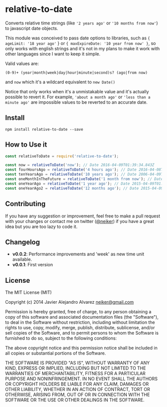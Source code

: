 relative-to-date
=================

Converts relative time strings (like ```'2 years ago'``` or ```'10 months from now'```) to javascript date objects.

This module was conceived to pass date options to libraries, such as ```{ ageLimit: '18 year ago'``` } or ```{ maxExpireDate: '10 year from now' }```, so only works with english strings and it's not in my plans to make it work with other languages since I want to keep it simple.

Valid values are:
```
(0-9)+ (year|month|week|day|hour|minute|second)s? (ago|from now)
```

and
```now``` which it's a wildcard equivalent to ```new Date()```

Notice that only works when it's a unmistakable value and it's actually possible to revert it. For example, ```'about a month ago'``` or ```'less than a minute ago'``` are impossible values to be reverted to an accurate date.

Install
-------

```
npm install relative-to-date --save
```


How to Use it
----------

```javascript
const relativeToDate = require('relative-to-date');

const now = relativeToDate('now'); // Date 2016-04-09T01:39:34.843Z
const fourHoursAgo = relativeToDate('4 hours ago'); // Date 2016-04-08T21:39:34.010Z
const tenYearsAgo = relativeToDate('10 years ago'); // Date 2006-04-09T01:39:34.843Z
const oneMonthInTheFuture = relativeToDate('1 month from now'); // Date 2016-05-09T01:39:34.843Z
const oneYearAgo = relativeToDate('1 year ago'); // Date 2015-04-09T01:39:34.843Z
const oneYearAgo2 = relativeToDate('12 months ago'); // Date 2015-04-09T01:39:34.843Z

```

Contributing
--------
If you have any suggestion or improvement, feel free to make a pull request with your changes or contact me on twitter ([@neiker](http://twitter.com/neiker)) if you have a great idea but you are too lazy to code it.

Changelog
----------
* **v0.0.2**: Performance improvements and 'week' as new time unit available.
* **v0.0.1**: First version

License
-------

The MIT License (MIT)

Copyright (c) 2014 Javier Alejandro Alvarez <neiker@gmail.com>

Permission is hereby granted, free of charge, to any person obtaining a copy
of this software and associated documentation files (the "Software"), to deal
in the Software without restriction, including without limitation the rights
to use, copy, modify, merge, publish, distribute, sublicense, and/or sell
copies of the Software, and to permit persons to whom the Software is
furnished to do so, subject to the following conditions:

The above copyright notice and this permission notice shall be included in
all copies or substantial portions of the Software.

THE SOFTWARE IS PROVIDED "AS IS", WITHOUT WARRANTY OF ANY KIND, EXPRESS OR
IMPLIED, INCLUDING BUT NOT LIMITED TO THE WARRANTIES OF MERCHANTABILITY,
FITNESS FOR A PARTICULAR PURPOSE AND NONINFRINGEMENT. IN NO EVENT SHALL THE
AUTHORS OR COPYRIGHT HOLDERS BE LIABLE FOR ANY CLAIM, DAMAGES OR OTHER
LIABILITY, WHETHER IN AN ACTION OF CONTRACT, TORT OR OTHERWISE, ARISING FROM,
OUT OF OR IN CONNECTION WITH THE SOFTWARE OR THE USE OR OTHER DEALINGS IN
THE SOFTWARE.

